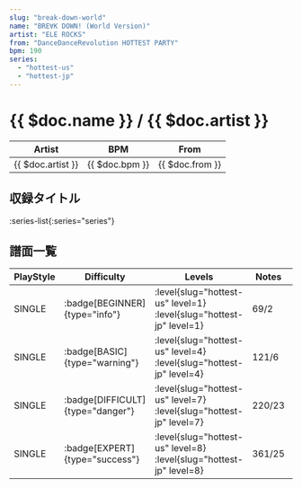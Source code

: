 ```yaml
---
slug: "break-down-world"
name: "BRE∀K DOWN! (World Version)"
artist: "ELE ROCKS"
from: "DanceDanceRevolution HOTTEST PARTY"
bpm: 190
series:
  - "hottest-us"
  - "hottest-jp"
---
```


# {{ $doc.name }} / {{ $doc.artist }}

|Artist|BPM|From|
|------|---|----|
|{{ $doc.artist }}|{{ $doc.bpm }}|{{ $doc.from }}|

## 収録タイトル

:series-list{:series="series"}

## 譜面一覧

|PlayStyle|Difficulty|Levels|Notes|Movie|
|---------|----------|------|-----|-----|
|SINGLE| :badge[BEGINNER]{type="info"}|<div class="field is-grouped is-grouped-multiline"> :level{slug="hottest-us" level=1} :level{slug="hottest-jp" level=1}</div>|69/2||
|SINGLE| :badge[BASIC]{type="warning"}|<div class="field is-grouped is-grouped-multiline"> :level{slug="hottest-us" level=4} :level{slug="hottest-jp" level=4}</div>|121/6||
|SINGLE| :badge[DIFFICULT]{type="danger"}|<div class="field is-grouped is-grouped-multiline"> :level{slug="hottest-us" level=7} :level{slug="hottest-jp" level=7}</div>|220/23||
|SINGLE| :badge[EXPERT]{type="success"}|<div class="field is-grouped is-grouped-multiline"> :level{slug="hottest-us" level=8} :level{slug="hottest-jp" level=8}</div>|361/25||
